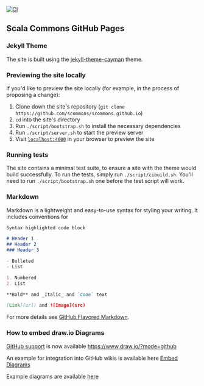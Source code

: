 
[![CI](https://github.com/scommons/scommons.github.io/actions/workflows/ci.yml/badge.svg?branch=master)](https://github.com/scommons/scommons.github.io/actions/workflows/ci.yml?query=workflow%3Aci+branch%3Amaster)

## Scala Commons GitHub Pages

### Jekyll Theme

The site is built using the [jekyll-theme-cayman](https://github.com/pages-themes/cayman) theme.

### Previewing the site locally

If you'd like to preview the site locally (for example, in the process of proposing a change):

1. Clone down the site's repository (`git clone https://github.com/scommons/scommons.github.io`)
2. `cd` into the site's directory
3. Run `./script/bootstrap.sh` to install the necessary dependencies
4. Run `./script/server.sh` to start the preview server
5. Visit [`localhost:4000`](http://localhost:4000) in your browser to preview the site

### Running tests

The site contains a minimal test suite, to ensure a site with the theme would build successfully.
To run the tests, simply run `./script/cibuild.sh`.
You'll need to run `./script/bootstrap.sh` one before the test script will work.

### Markdown

Markdown is a lightweight and easy-to-use syntax for styling your writing. It includes conventions for

```markdown
Syntax highlighted code block

# Header 1
## Header 2
### Header 3

- Bulleted
- List

1. Numbered
2. List

**Bold** and _Italic_ and `Code` text

[Link](url) and ![Image](src)
```

For more details see [GitHub Flavored Markdown](https://guides.github.com/features/mastering-markdown/).

### How to embed draw.io Diagrams

[GitHub support](https://github.com/jgraph/drawio-github) is now available https://www.draw.io/?mode=github

An example for integration into GitHub wikis is available here [Embed Diagrams](https://github.com/jgraph/drawio/wiki/Embed-Diagrams)

Example diagrams are available [here](https://github.com/jgraph/drawio-diagrams)
